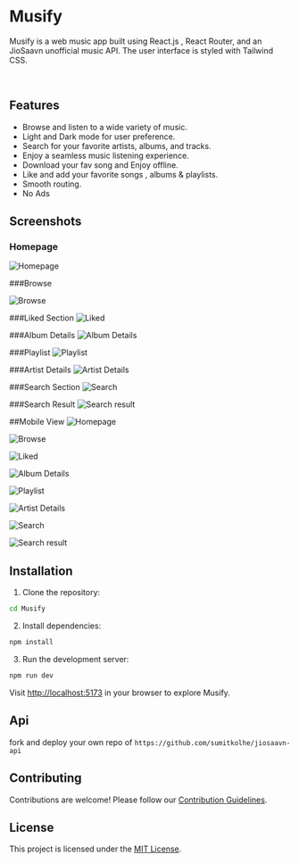 # Musify

Musify is a web music app built using React.js , React Router, and an JioSaavn unofficial music API. The user interface is styled with Tailwind CSS.

<br/>

## Features

- Browse and listen to a wide variety of music.
- Light and Dark mode for user preference.
- Search for your favorite artists, albums, and tracks.
- Enjoy a seamless music listening experience.
- Download your fav song and Enjoy offline.
- Like and add your favorite songs , albums & playlists.
- Smooth routing.
- No Ads 


## Screenshots

### Homepage

![Homepage](/public/HomePage.png)

###Browse

![Browse](/public/BrowsePage.png)

###Liked Section
![Liked](/public/MyMusic.png)

###Album Details
![Album Details](/public/AlbumPage.png)

###Playlist
![Playlist](/public/Playlists.png)

###Artist Details
![Artist Details](/public/ArtistPage.png)

###Search Section
![Search](/public/SearchSection.png)

###Search Result
![Search result](/public/SearchPage.png)

##Mobile View
![Homepage](/public/Mobile/HomePage.png)

![Browse](/public/Mobile/BrowsePage.png)

![Liked](/public/Mobile/MyMusic.png)

![Album Details](/public/Mobile/AlbumPage.png)

![Playlist](/public/Mobile/PlaylistsPage.png)

![Artist Details](/public/Mobile/ArtistPage.png)

![Search](/public/Mobile/SearchSection.png)

![Search result](/public/Mobile/SearchPage.png)


## Installation

1. Clone the repository:

```bash
cd Musify
```

2. Install dependencies:

```bash
npm install 
```

3. Run the development server:

```bash
npm run dev
```

Visit [http://localhost:5173](http://localhost:5173) in your browser to explore Musify.

## Api

fork and deploy your own repo of `https://github.com/sumitkolhe/jiosaavn-api` 

## Contributing

Contributions are welcome! Please follow our [Contribution Guidelines](CONTRIBUTING.md).

## License

This project is licensed under the [MIT License](LICENSE).

